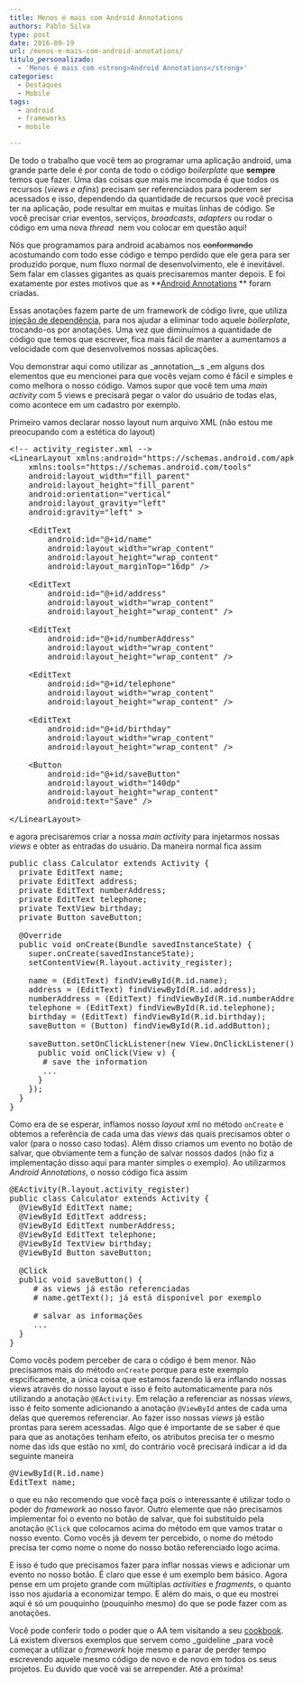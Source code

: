 ```yaml
---
title: Menos é mais com Android Annotations
authors: Pablo Silva
type: post
date: 2016-09-19
url: /menos-e-mais-com-android-annotations/
titulo_personalizado:
  - 'Menos é mais com <strong>Android Annotations</strong>'
categories:
  - Destaques
  - Mobile
tags:
  - android
  - frameworks
  - mobile

---
```

De todo o trabalho que você tem ao programar uma aplicação android, uma grande parte dele é por conta de todo o código _boilerplate_ que **sempre** temos que fazer. Uma das coisas que mais me incomoda é que todos os recursos (_views e afins_) precisam ser referenciados para poderem ser acessados e isso, dependendo da quantidade de recursos que você precisa ter na aplicação, pode resultar em muitas e muitas linhas de código. Se você precisar criar eventos, serviços, _broadcasts_, _adapters_ ou rodar o código em uma nova _thread_  nem vou colocar em questão aqui!

Nós que programamos para android acabamos nos <del>conformando</del> acostumando com todo esse código e tempo perdido que ele gera para ser produzido porque, num fluxo normal de desenvolvimento, ele é inevitável. Sem falar em classes gigantes as quais precisaremos manter depois. E foi exatamente por estes motivos que as **<a href="https://androidannotations.org/" target="_blank">Android Annotations</a> ** foram criadas.

Essas anotações fazem parte de um framework de código livre, que utiliza <a href="https://pt.wikipedia.org/wiki/Inje%C3%A7%C3%A3o_de_depend%C3%AAncia" target="_blank">injeção de dependência</a>, para nos ajudar a eliminar todo aquele _boilerplate_, trocando-os por anotações. Uma vez que diminuímos a quantidade de código que temos que escrever, fica mais fácil de manter a aumentamos a velocidade com que desenvolvemos nossas aplicações.

Vou demonstrar aqui como utilizar as _annotation__s _em alguns dos elementos que eu mencionei para que vocês vejam como é fácil e simples e como melhora o nosso código. Vamos supor que você tem uma _main activity_ com 5 views e precisará pegar o valor do usuário de todas elas, como acontece em um cadastro por exemplo.

Primeiro vamos declarar nosso layout num arquivo XML (não estou me preocupando com a estética do layout)

<pre class="xml">&lt;!-- activity_register.xml --&gt;
&lt;LinearLayout xmlns:android="https://schemas.android.com/apk/res/android"
    xmlns:tools="https://schemas.android.com/tools"
    android:layout_width="fill_parent"
    android:layout_height="fill_parent"
    android:orientation="vertical"
    android:layout_gravity="left"
    android:gravity="left" &gt;

    &lt;EditText
        android:id="@+id/name"
        android:layout_width="wrap_content"
        android:layout_height="wrap_content"
        android:layout_marginTop="16dp" /&gt;

    &lt;EditText
        android:id="@+id/address"
        android:layout_width="wrap_content"
        android:layout_height="wrap_content" /&gt;

    &lt;EditText
        android:id="@+id/numberAddress"
        android:layout_width="wrap_content"
        android:layout_height="wrap_content" /&gt;

    &lt;EditText
        android:id="@+id/telephone"
        android:layout_width="wrap_content"
        android:layout_height="wrap_content" /&gt;

    &lt;EditText
        android:id="@+id/birthday"
        android:layout_width="wrap_content"
        android:layout_height="wrap_content" /&gt;
    
    &lt;Button
        android:id="@+id/saveButton"
        android:layout_width="140dp"
        android:layout_height="wrap_content"
        android:text="Save" /&gt;

&lt;/LinearLayout&gt;
</pre>

e agora precisaremos criar a nossa _main activity_ para injetarmos nossas _views_ e obter as entradas do usuário. Da maneira normal fica assim

<pre class="java">public class Calculator extends Activity {
  private EditText name;
  private EditText address;
  private EditText numberAddress;
  private EditText telephone;
  private TextView birthday;
  private Button saveButton;

  @Override
  public void onCreate(Bundle savedInstanceState) {
    super.onCreate(savedInstanceState);
    setContentView(R.layout.activity_register);

    name = (EditText) findViewById(R.id.name);
    address = (EditText) findViewById(R.id.address);
    numberAddress = (EditText) findViewById(R.id.numberAddress);
    telephone = (EditText) findViewById(R.id.telephone);
    birthday = (EditText) findViewById(R.id.birthday);
    saveButton = (Button) findViewById(R.id.addButton);

    saveButton.setOnClickListener(new View.OnClickListener() {
      public void onClick(View v) {
       # save the information
       ...
      }
    });
  }
}
</pre>

Como era de se esperar, inflamos nosso _layout_ xml no método `onCreate` e obtemos a referência de cada uma das _views_ das quais precisamos obter o valor (para o nosso caso todas). Além disso criamos um evento no botão de salvar, que obviamente tem a função de salvar nossos dados (não fiz a implementação disso aqui para manter simples o exemplo). Ao utilizarmos _Android Annotations_, o nosso código fica assim

<pre class="java">@EActivity(R.layout.activity_register)
public class Calculator extends Activity {
  @ViewById EditText name;
  @ViewById EditText address;
  @ViewById EditText numberAddress;
  @ViewById EditText telephone;
  @ViewById TextView birthday;
  @ViewById Button saveButton;

  @Click
  public void saveButton() {
     # as views já estão referenciadas
     # name.getText(); já está disponível por exemplo

     # salvar as informações
     ...
  }
}
</pre>

Como vocês podem perceber de cara o código é bem menor. Não precisamos mais do método `onCreate` porque para este exemplo espcificamente, a única coisa que estamos fazendo lá era inflando nossas views através do nosso layout e isso é feito automaticamente para nós utilizando a anotação `@EActivity`. Em relação a referenciar as nossas _views_, isso é feito somente adicionando a anotação `@ViewById` antes de cada uma delas que queremos referenciar. Ao fazer isso nossas _views_ já estão prontas para serem acessadas. Algo que é importante de se saber é que para que as anotações tenham efeito, os atributos precisa ter o mesmo nome das ids que estão no xml, do contrário você precisará indicar a id da seguinte maneira

<pre class="java">@ViewById(R.id.name)
EditText name;
</pre>

o que eu não recomendo que você faça pois o interessante é utilizar todo o poder do _framework_ ao nosso favor. Outro elemente que não precisamos implementar foi o evento no botão de salvar, que foi substituído pela anotação `@Click` que colocamos acima do método em que vamos tratar o nosso evento. Como vocês já devem ter percebido, o nome do método precisa ter como nome o nome do nosso botão referenciado logo acima.

E isso é tudo que precisamos fazer para inflar nossas views e adicionar um evento no nosso botão. É claro que esse é um exemplo bem básico. Agora pense em um projeto grande com múltiplas _activities_ e _fragments_, o quanto isso nos ajudaria a economizar tempo. E além do mais, o que eu mostrei aqui é só um pouquinho (pouquinho mesmo) do que se pode fazer com as anotações.

Você pode conferir todo o poder que o AA tem visitando a seu <a href="https://github.com/excilys/androidannotations/wiki/Cookbook" target="_blank">cookbook</a>. Lá existem diversos exemplos que servem como _guideline _para você começar a utilizar o _framework_ hoje mesmo e parar de perder tempo escrevendo aquele mesmo código de novo e de novo em todos os seus projetos. Eu duvido que você vai se arrepender. Até a próxima!